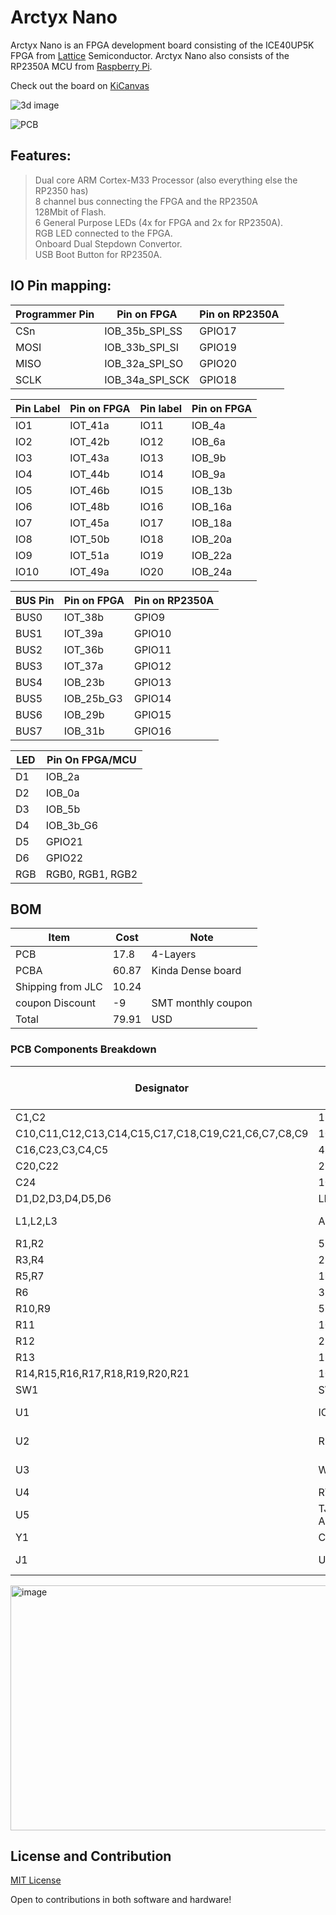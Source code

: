 # Arctyx Nano

Arctyx Nano is an FPGA development board consisting of the ICE40UP5K FPGA from [Lattice](https://latticesemi.com) Semiconductor. Arctyx Nano also consists of the RP2350A MCU from [Raspberry Pi](https://raspberrypi.com).  

Check out the board on [KiCanvas](https://kicanvas.org/?github=https://github.com/Keyaan-07/Arctyx-Nano/tree/main/hardware_Arctyx-Nano)

![3d image](https://blueprint.hackclub.com/user-attachments/blobs/proxy/eyJfcmFpbHMiOnsiZGF0YSI6NTY4OCwicHVyIjoiYmxvYl9pZCJ9fQ==--b9724293643feccbebcdfbe5de3c5032cc46050b/image.png)

![PCB](https://blueprint.hackclub.com/user-attachments/blobs/proxy/eyJfcmFpbHMiOnsiZGF0YSI6NTY5MCwicHVyIjoiYmxvYl9pZCJ9fQ==--01f30c7338f6a49f24f3c3b747b485c694a6be9f/image.png)

## Features:
> Dual core ARM Cortex-M33 Processor (also everything else the RP2350 has)  
> 8 channel bus connecting the FPGA and the RP2350A  
> 128Mbit of Flash.  
> 6 General Purpose LEDs (4x for FPGA and 2x for RP2350A).  
> RGB LED connected to the FPGA.  
> Onboard Dual Stepdown Convertor.    
> USB Boot Button for RP2350A.  

## IO Pin mapping:

| Programmer Pin | Pin on FPGA     | Pin on RP2350A |
| -------------- | --------------- | -------------- |
| CSn            | IOB_35b_SPI_SS  | GPIO17         |
| MOSI           | IOB_33b_SPI_SI  | GPIO19         |
| MISO           | IOB_32a_SPI_SO  | GPIO20         |
| SCLK           | IOB_34a_SPI_SCK | GPIO18         |

| Pin Label | Pin on FPGA | Pin label | Pin on FPGA |
| --------- | ----------- | --------- | ----------- |
| IO1       | IOT_41a     | IO11      | IOB_4a      |
| IO2       | IOT_42b     | IO12      | IOB_6a      |
| IO3       | IOT_43a     | IO13      | IOB_9b      |
| IO4       | IOT_44b     | IO14      | IOB_9a      |
| IO5       | IOT_46b     | IO15      | IOB_13b     |
| IO6       | IOT_48b     | IO16      | IOB_16a     |
| IO7       | IOT_45a     | IO17      | IOB_18a     |
| IO8       | IOT_50b     | IO18      | IOB_20a     |
| IO9       | IOT_51a     | IO19      | IOB_22a     |
| IO10      | IOT_49a     | IO20      | IOB_24a     |

| BUS Pin | Pin on FPGA | Pin on RP2350A |
| ------- | ----------- | -------------- |
| BUS0    | IOT_38b     | GPIO9          |
| BUS1    | IOT_39a     | GPIO10         |
| BUS2    | IOT_36b     | GPIO11         |
| BUS3    | IOT_37a     | GPIO12         |
| BUS4    | IOB_23b     | GPIO13         |
| BUS5    | IOB_25b_G3  | GPIO14         |
| BUS6    | IOB_29b     | GPIO15         |
| BUS7    | IOB_31b     | GPIO16         |

| LED | Pin On FPGA/MCU  |
| --- | ---------------  |
| D1  | IOB_2a           |
| D2  | IOB_0a           |
| D3  | IOB_5b           |
| D4  | IOB_3b_G6        |
| D5  | GPIO21           |
| D6  | GPIO22           |
| RGB | RGB0, RGB1, RGB2 |


## BOM
| Item              | Cost  | Note               |
| ----------------- | ----- | ------------------ |
| PCB               | 17.8  | 4-Layers           |
| PCBA              | 60.87 | Kinda Dense board  |
| Shipping from JLC | 10.24 |                    |
| coupon Discount   | \-9   | SMT monthly coupon |
| Total             | 79.91 | USD                |

### PCB Components Breakdown
| Designator                                          | Designation                 | Footprint                                | Quantity | Amount | JLCPCB Lib type | JLCPCB Part Number |
| --------------------------------------------------- | --------------------------- | ---------------------------------------- | -------- | ------ | --------------- | ------------------ |
| C1,C2                                               | 15p                         | 0402                                     | 4        | 0.004  | Basic           | C1548              |
| C10,C11,C12,C13,C14,C15,C17,C18,C19,C21,C6,C7,C8,C9 | 100n                        | 0402                                     | 28       | 0.0336 | Basic           | C1525              |
| C16,C23,C3,C4,C5                                    | 4.7u                        | 0402                                     | 10       | 0.049  | Basic           | C23733             |
| C20,C22                                             | 22u                         | 0603                                     | 4        | 0.0348 | Basic           | C59461             |
| C24                                                 | 10u                         | 0603                                     | 2        | 0.0112 | Basic           | C19702             |
| D1,D2,D3,D4,D5,D6                                   | LED                         | 0402                                     | 24       | 0.3528 | Extended        | C434448            |
| L1,L2,L3                                            | AOTA-B201610S3R3-101-T      | IND-SMD_L2.0-W1.6_AOTA-B201610S3R3-101-T | 6        | 1.0782 | Extended        | C42411119          |
| R1,R2                                               | 5.1k                        | 0402                                     | 4        | 0.002  | Basic           | C25905             |
| R3,R4                                               | 27                          | 0402                                     | 20       | 0.012  | Extended        | C138021            |
| R5,R7                                               | 1k                          | 0402                                     | 4        | 0.0024 | Basic           | C11702             |
| R6                                                  | 33                          | 0402                                     | 2        | 0.0012 | Basic           | C25105             |
| R10,R9                                              | 51k                         | 0402                                     | 4        | 0.0024 | Basic           | C25794             |
| R11                                                 | 100k                        | 0402                                     | 2        | 0.0012 | Basic           | C25741             |
| R12                                                 | 22k                         | 0402                                     | 2        | 0.0012 | Basic           | C25768             |
| R13                                                 | 120                         | 0402                                     | 2        | 0.0012 | Basic           | C25079             |
| R14,R15,R16,R17,R18,R19,R20,R21                     | 100                         | 0402                                     | 16       | 0.008  | Basic           | C25076             |
| SW1                                                 | SW_Push                     | SW-SMD_L3.9-W3.0-P4.45                   | 2        | 0.0846 | Basic           | C720477            |
| U1                                                  | ICE40UP5K-SG48ITR           | QFN-48-1EP_7x7mm_P0.5mm_EP5.6x5.6mm      | 2        | 11.352 | Extended        | C2678152           |
| U2                                                  | RP2350A-QFN60               | RP2350A_QFN-60_EP_7.75x7.75_Pitch0.4mm   | 2        | 3.195  | Extended        | C42411118          |
| U3                                                  | W25Q128JVP                  | WSON-8-1EP_6x5mm_P1.27mm_EP3.4x4.3mm     | 2        | 2.472  | Extended        | C2441427           |
| U4                                                  | RT8075ZQW                   | WDFN-10_L3.0-W3.0-P0.50-BL-EP            | 2        | 0.864  | Extended        | C250416            |
| U5                                                  | TJ-S1608SW6TDSLCCYRGB-A5    | LED-ARRAY-SMD_4P-L1.6-W0.8-BL-FD         | 6        | 0.4314 | Extended        | C5356078           |
| Y1                                                  | Crystal_GND24               | Crystal_SMD_3225-4Pin_3.2x2.5mm          | 5        | 1.716  | Extended        | C20625731          |
| J1                                                  | USB_C_Receptacle_USB2.0_16P | USB_C_Receptacle_XKB_U262-16XN-4BVC11    | 0        | 0      | Do Not Place    | Do Not Place       |

<img width="1127" height="392" alt="image" src="https://github.com/user-attachments/assets/166dfbc9-49b2-4d0a-aab4-dd28671af9c3" />


## License and Contribution

[MIT License](/LICENSE)

Open to contributions in both software and hardware!
